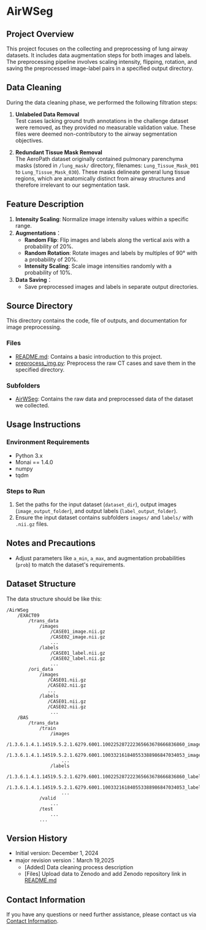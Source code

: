 # AirWSeg

## Project Overview

This project focuses on the collecting and preprocessing of lung airway datasets. It includes data augmentation steps for both images and labels. The preprocessing pipeline involves scaling intensity, flipping, rotation, and saving the preprocessed image-label pairs in a specified output directory.

## Data Cleaning
During the data cleaning phase, we performed the following filtration steps:

1. ​**Unlabeled Data Removal**  
   Test cases lacking ground truth annotations in the challenge dataset were removed, as they provided no measurable validation value. These files were deemed non-contributory to the airway segmentation objectives.

2. ​**Redundant Tissue Mask Removal**  
   The AeroPath dataset originally contained pulmonary parenchyma masks (stored in `/lung_mask/` directory, filenames: `Lung_Tissue_Mask_001` to `Lung_Tissue_Mask_030`). These masks delineate general lung tissue regions, which are anatomically distinct from airway structures and therefore irrelevant to our segmentation task.
   
## Feature Description

1. **Intensity Scaling**: Normalize image intensity values within a specific range.
2. **Augmentations**：
   - **Random Flip**: Flip images and labels along the vertical axis with a probability of 20%.
   - **Random Rotation**: Rotate images and labels by multiples of 90° with a probability of 20%.
   - **Intensity Scaling**: Scale image intensities randomly with a probability of 10%.
3. **Data Saving**：
   - Save preprocessed images and labels in separate output directories.

## Source Directory

This directory contains the code, file of outputs, and documentation for image preprocessing.

### Files

- [README.md](./README.md/): Contains a basic introduction to this project.
- [preprocess_img.py](./preprocess_img.py/): Preprocess the raw CT cases and save them in the specified directory.

### Subfolders

- [AirWSeg](./AirWSeg/): Contains the raw data and preprocessed data of the dataset we collected.


## Usage Instructions

### Environment Requirements

- Python 3.x
- Monai == 1.4.0
- numpy
- tqdm

### Steps to Run

1. Set the paths for the input dataset (`dataset_dir`), output images (`image_output_folder`), and output labels (`label_output_folder`).
2. Ensure the input dataset contains subfolders `images/` and `labels/` with `.nii.gz` files.

## Notes and Precautions

- Adjust parameters like `a_min`, `a_max`, and augmentation probabilities (`prob`) to match the dataset's requirements.

## Dataset Structure

The data structure should be like this:

	/AirWSeg
	    /EXACT09
	    	/trans_data
	            /images
	                /CASE01_image.nii.gz
	                /CASE02_image.nii.gz
	                ...
	            /labels
	                /CASE01_label.nii.gz
	                /CASE02_label.nii.gz
	                ...
	        /ori_data
	            /images
	               /CASE01.nii.gz
	               /CASE02.nii.gz
	               ...
	            /labels
	               /CASE01.nii.gz
	               /CASE02.nii.gz
	                ...	
	    /BAS
	    	/trans_data
	            /train
	                /images
	                    /1.3.6.1.4.1.14519.5.2.1.6279.6001.100225287222365663678666836860_image.nii.gz
	                    /1.3.6.1.4.1.14519.5.2.1.6279.6001.100332161840553388986847034053_image.nii.gz
	                    ...	
	                /labels
			    /1.3.6.1.4.1.14519.5.2.1.6279.6001.100225287222365663678666836860_label.nii.gz
			    /1.3.6.1.4.1.14519.5.2.1.6279.6001.100332161840553388986847034053_label.nii.gz
	                    ...	
	            /valid
	            	...
	            /test
	  				...
	     		...	
## Version History

- Initial version: December 1, 2024
- major revision version：March 19,2025
  - [Added] Data cleaning process description
  - [Files] Upload data to Zenodo and add Zenodo repository link in [README.md](./AirWSeg/README.md)

## Contact Information

If you have any questions or need further assistance, please contact us via [Contact Information](mailto:kysonzhou602@163.com).
